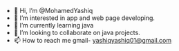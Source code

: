 - 👋 Hi, I’m @MohamedYashiq
- 👀 I’m interested in app and web page developing.
- 🌱 I’m currently learning java
- 💞️ I’m looking to collaborate on java projects.
- 📫 How to reach me gmail- yashiqyashiq01@gmail.com

<!---
MohamedYashiq/MohamedYashiq is a ✨ special ✨ repository because its `README.md` (this file) appears on your GitHub profile.
You can click the Preview link to take a look at your changes.
--->
